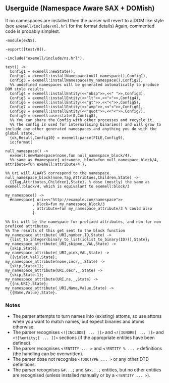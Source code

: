 <!-- vim: ft=markdown
-->

Userguide (Namespace Aware SAX + DOMish)
-------------------------------------------
If no namespaces are installed then the parser will revert to a DOM like style (see `exemell/include/xml.hrl` for the format details)
Again, commented code is probably simplest.

    -module(exNS).

    -export([test/0]).

    -include("exemell/include/ns.hrl").

    test() ->
      Config1 = exemell:newState(),
      Config2 = exemell:installNamespace(null_namespace(),Config1),
      Config3 = exemell:installNamespace(my_namespace(),Config2),
      %% undefined namespaces will be generated automatically to produce DOM style results
      Config4 = exemell:installEntity(<<"nbsp">>,<<" ">>,Config3),
      Config5 = exemell:installEntity(<<"lt">>,<<"<">>,Config4),
      Config6 = exemell:installEntity(<<"gt">>,<<"<">>,Config5),
      Config7 = exemell:installEntity(<<"amp">>,<<"<">>,Config6),
      Config8 = exemell:installEntity(<<"quot">>,<<"<">>,Config7),
      Config9 = exemell:userstate(0,Config8),
      %% You can share the Config with other processes and recycle it,
      %% The config is used for internalising binaries() and will grow to include any other generated namespaces and anything you do with the global state.
      {ok,Result,Config10} = exemell:parse(FILE,Config9),
      io:format(

    null_namespace() ->
      exemell:newNamespace(none,fun null_namespace_block/4).
      %% same as #namespace{ uir=none, block=fun null_namespace_block/4, attribute=fun exemell:attribute/4 },

    %% Uri will ALWAYS correspond to the namespace.
    null_namespace_block(none,Tag,Attribtues,Children,State) ->
      {{Tag,Attributes,Children},State}. % dose (mostly) the same as exemell:block/4, which is equivalant to exemell:block/3

    my_namespace() ->
      #namespace{ uri=<<"http://example.com/namespace">>
                , block=fun my_namespace_block/3
                , attribute=fun my_namespace_attribute/3 % could also
                }.
    
    %% Uri will be the namespace for prefixed attributes, and non for non prefixed attributes.
    %% The results of this get sent to the block function
    my_namespace_attribute(_URI,number,ID,State) ->
      {list_to_integer(binary_to_list(iolist_to_binary(ID))),State};
    my_namespace_attribute(_URI,skipme,_VAL,State) ->
      {skip,State};
    my_namespace_attribute(_URI,pink,VAL,State) ->
      {{violet,Val},State};
    my_namespace_attribute(none,incr,_,State) ->
      {skip,State+1};
    my_namespace_attribute(URI,decr,_,State) ->
      {skip,State-1};
    my_namespace_attribute(URI,ns,_,State) ->
      {{ns,URI},State};
    my_namespace_attribute(_URI,Name,Value,State) ->
      {{Name,Value},State}.




### Notes
* The parser attempts to turn names into (existing) attoms, so use attoms when you want to match names, but expect binaries and atoms otherwise.
* The parser recognises `<![INCLUDE[ ... ]]>` and `<![IGNORE[ ... ]]>` and `<![%entity;[ ... ]]>` sections (if the appropriate entities have been defined).
* The parser recognises `<!ENTITY ... >` and `<!ENTITY % ... >` definitions (the handling can be overwritten).
* The parser dose not recognise `<!DOCTYPE ... >` or any other DTD definitions.
* The parser recognises `&#...;` and `&#x...;` entities, but no other entities are recognised (unless installed manually or by a `<!ENTITY ... >`).


